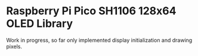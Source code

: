 # Raspberry Pi Pico SH1106 128x64 OLED Library
Work in progress, so far only implemented display initialization and drawing pixels.